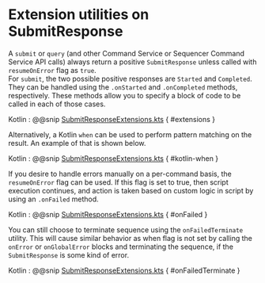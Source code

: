 # Extension utilities on SubmitResponse 

A `submit` or `query` (and other Command Service or Sequencer Command Service API calls) always return a positive `SubmitResponse`
unless called with `resumeOnError` flag as `true`.  
For `submit`, the two possible positive responses are `Started` and `Completed`.
They can be handled using the `.onStarted` and `.onCompleted` methods, respectively.
These methods allow you to specify a block of code to be called in each of those cases. 

Kotlin
: @@snip [SubmitResponseExtensions.kts](../../../../../../examples/src/main/kotlin/esw/ocs/scripts/examples/paradox/SubmitResponseExtensions.kts) { #extensions }

Alternatively, a Kotlin `when` can be used to perform pattern matching on the result. An example of that is 
shown below.

Kotlin
: @@snip [SubmitResponseExtensions.kts](../../../../../../examples/src/main/kotlin/esw/ocs/scripts/examples/paradox/SubmitResponseExtensions.kts) { #kotlin-when }

If you desire to handle errors manually on a per-command basis, the `resumeOnError` flag can be used. If this flag is set to true,
then script execution continues, and action is taken based on custom logic in script by using an `.onFailed` method.

Kotlin
: @@snip [SubmitResponseExtensions.kts](../../../../../../examples/src/main/kotlin/esw/ocs/scripts/examples/paradox/SubmitResponseExtensions.kts) { #onFailed }


You can still choose to terminate sequence using the `onFailedTerminate` utility.
This will cause similar behavior as when flag is not set by calling the `onError` or `onGlobalError` blocks and terminating the sequence,
if the `SubmitResponse` is some kind of error.

Kotlin
: @@snip [SubmitResponseExtensions.kts](../../../../../../examples/src/main/kotlin/esw/ocs/scripts/examples/paradox/SubmitResponseExtensions.kts) { #onFailedTerminate }
